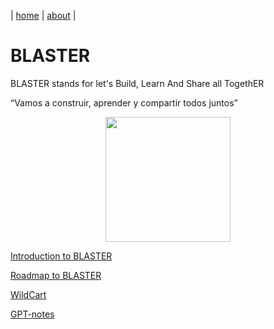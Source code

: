 | [home](home.md) | [about](about.md) |

# BLASTER



BLASTER stands for let's Build, Learn And Share all TogethER 

“Vamos a construir, aprender y compartir todos juntos”

<p align="center"><img src="https://rafaelaznar.github.io/img/blaster.png" width="200"></p>

[Introduction to BLASTER](blaster/introduction.md)

[Roadmap to BLASTER](blaster/roadmap.md)

[WildCart](blaster/wildcart.md)

[GPT-notes](blaster/notes.md)







